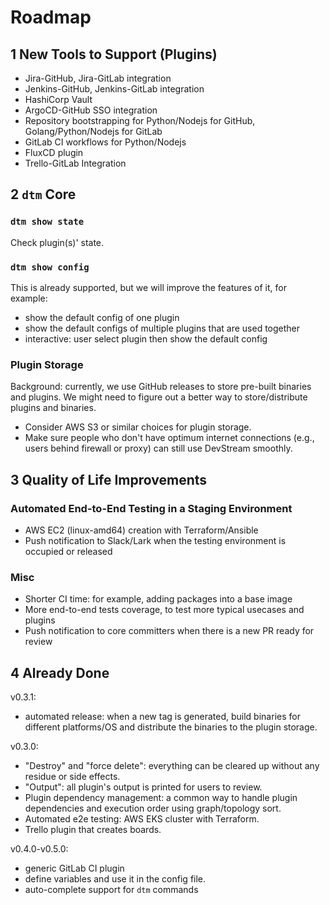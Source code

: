 # Roadmap

## 1 New Tools to Support (Plugins)

- Jira-GitHub, Jira-GitLab integration
- Jenkins-GitHub, Jenkins-GitLab integration
- HashiCorp Vault
- ArgoCD-GitHub SSO integration
- Repository bootstrapping for Python/Nodejs for GitHub, Golang/Python/Nodejs for GitLab
- GitLab CI workflows for Python/Nodejs
- FluxCD plugin
- Trello-GitLab Integration

## 2 `dtm` Core

### `dtm show state`

Check plugin(s)' state.

### `dtm show config`

This is already supported, but we will improve the features of it, for example:

- show the default config of one plugin
- show the default configs of multiple plugins that are used together
- interactive: user select plugin then show the default config

### Plugin Storage

Background: currently, we use GitHub releases to store pre-built binaries and plugins. We might need to figure out a better way to store/distribute plugins and binaries.

- Consider AWS S3 or similar choices for plugin storage.
- Make sure people who don't have optimum internet connections (e.g., users behind firewall or proxy) can still use DevStream smoothly.

## 3 Quality of Life Improvements

### Automated End-to-End Testing in a Staging Environment

- AWS EC2 (linux-amd64) creation with Terraform/Ansible
- Push notification to Slack/Lark when the testing environment is occupied or released

### Misc

- Shorter CI time: for example, adding packages into a base image
- More end-to-end tests coverage, to test more typical usecases and plugins
- Push notification to core committers when there is a new PR ready for review

## 4 Already Done

v0.3.1:
- automated release: when a new tag is generated, build binaries for different platforms/OS and distribute the binaries to the plugin storage.

v0.3.0:
- "Destroy" and "force delete": everything can be cleared up without any residue or side effects.
- "Output": all plugin's output is printed for users to review.
- Plugin dependency management: a common way to handle plugin dependencies and execution order using graph/topology sort.
- Automated e2e testing: AWS EKS cluster with Terraform.
- Trello plugin that creates boards.

v0.4.0-v0.5.0:
- generic GitLab CI plugin
- define variables and use it in the config file.
- auto-complete support for `dtm` commands
